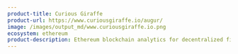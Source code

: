 ```yaml
---
product-title: Curious Giraffe
product-url: https://www.curiousgiraffe.io/augur/
image: /images/output_md/www.curiousgiraffe.io.png
ecosystem: ethereum
product-description: Ethereum blockchain analytics for decentralized finance platforms
---
```

